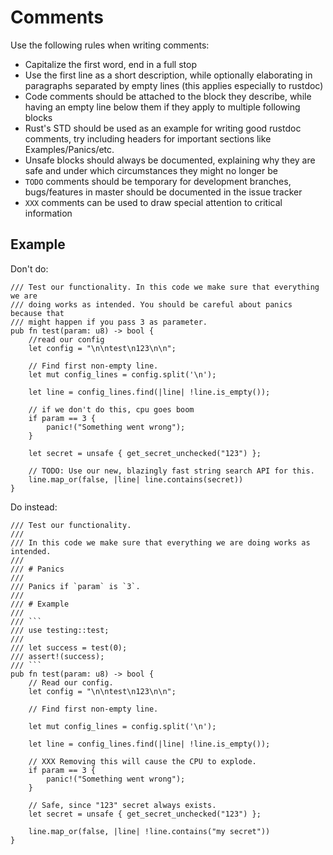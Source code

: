 # Comments

Use the following rules when writing comments:
 - Capitalize the first word, end in a full stop
 - Use the first line as a short description, while optionally elaborating in
     paragraphs separated by empty lines (this applies especially to rustdoc)
 - Code comments should be attached to the block they describe, while having an
     empty line below them if they apply to multiple following blocks
 - Rust's STD should be used as an example for writing good rustdoc comments,
     try including headers for important sections like Examples/Panics/etc.
 - Unsafe blocks should always be documented, explaining why they are safe and
     under which circumstances they might no longer be
 - `TODO` comments should be temporary for development branches, bugs/features
     in master should be documented in the issue tracker
 - `XXX` comments can be used to draw special attention to critical information

## Example

Don't do:

```rust,ignore
/// Test our functionality. In this code we make sure that everything we are
/// doing works as intended. You should be careful about panics because that
/// might happen if you pass 3 as parameter.
pub fn test(param: u8) -> bool {
    //read our config
    let config = "\n\ntest\n123\n\n";

    // Find first non-empty line.
    let mut config_lines = config.split('\n');

    let line = config_lines.find(|line| !line.is_empty());

    // if we don't do this, cpu goes boom
    if param == 3 {
        panic!("Something went wrong");
    }

    let secret = unsafe { get_secret_unchecked("123") };

    // TODO: Use our new, blazingly fast string search API for this.
    line.map_or(false, |line| line.contains(secret))
}
```

Do instead:

```rust,ignore
/// Test our functionality.
///
/// In this code we make sure that everything we are doing works as intended.
///
/// # Panics
///
/// Panics if `param` is `3`.
///
/// # Example
///
/// ```
/// use testing::test;
///
/// let success = test(0);
/// assert!(success);
/// ```
pub fn test(param: u8) -> bool {
    // Read our config.
    let config = "\n\ntest\n123\n\n";

    // Find first non-empty line.

    let mut config_lines = config.split('\n');

    let line = config_lines.find(|line| !line.is_empty());

    // XXX Removing this will cause the CPU to explode.
    if param == 3 {
        panic!("Something went wrong");
    }

    // Safe, since "123" secret always exists.
    let secret = unsafe { get_secret_unchecked("123") };

    line.map_or(false, |line| !line.contains("my secret"))
}
```
